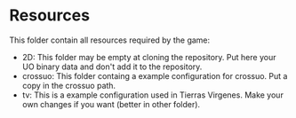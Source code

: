 # Resources

This folder contain all resources required by the game:

* 2D: This folder may be empty at cloning the repository. Put here your UO binary data and don't add it to the repository.
* crossuo: This folder containg a example configuration for crossuo. Put a copy in the crossuo path.
* tv: This is a example configuration used in Tierras Virgenes. Make your own changes if you want (better in other folder).  